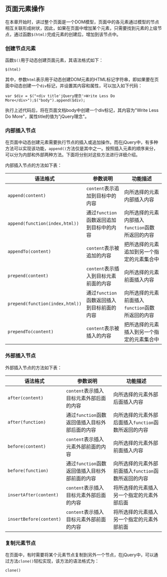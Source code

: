 ## 页面元素操作

在本章开始时，讲过整个页面是一个DOM模型，页面中的各元素通过模型的节点相互关联形成树状，因此，如果在页面中增加某个元素，只需要找到元素的上级节点，通过函数`$(html)`完成元素的创建后，增加到该节点中。


### 创建节点元素

函数`$()`用于动态创建页面元素，其语法格式如下：
```jquery
$(html)
```
其中，参数`html`表示用于动态创建DOM元素的HTML标记字符串，即如果要在页面中动态创建一个`div`标记，并设置其内容和属性，可以加入如下代码：
```jquery
var $div = $("<div title'jQuery理念'>Write Less Do More</div>");$("body").append($div);
```
执行上述代码后，将在页面文档body中创建一个div标记，其内容为"Write Less Do More"，属性title的值为"jQuery理念"。


### 内部插入节点

在页面中动态创建元素需要执行节点的插入或追加操作。而在jQuery中，有多种方法可以实现该功能，`append()`方法仅是其中之一。按照插入元素的顺序来分，可以分为内部和外部两种方法。下面将分别对这些方法进行详细介绍。

内部插入节点的方法如下表：

|语法格式|参数说明|功能描述|
|---|---|---|
|`append(content)`|`content`表示追加到目标中的内容|向所选择的元素内部插入内容|
|`append(function(index,html))`|通过`function`函数返回追加到目标中的内容|向所选择的元素内部插入`function`函数所返回的内容|
|`appendTo(content)`|`content`表示被追加的内容|把所选择的元素追加到另一个指定的元素集合中|
|`prepend(content)`|`content`表示插入到目标元素前面的内容|向所选择的元素前面插入内容|
|`prepend(function(index,html))`|通过`function`函数返回插入到目标前面的内容|向所选择的元素前面插入`function`函数所返回的内容|
|`prependTo(content)`|`content`表示被插入的内容|把所选择的元素插入到另一个指定的元素集合中|

### 外部插入节点

外部插入节点的方法如下表：

|语法格式|参数说明|功能描述|
|---|---|---|
|`after(content)`|`content`表示插入目标元素外部后面的内容|向所选择的元素外部后面插入内容|
|`after(function)`|通过`function`函数返回值插入目标外部后面的内容|向所选择的元素外部后面插入`function`函数所返回的内容|
|`before(content)`|`content`表示插入元素外部前面的内容|向所选择的元素外部前面插入内容|
|`before(function)`|通过`function`函数返回值插入目标外部前面的内容|向所选择的元素外部前面插入`function`函数所返回的内容|
|`insertAfter(content)`|`content`表示插入目标元素外部后面的内容|将所选择的元素插入另一个指定的元素外部后面|
|`insertBefore(content)`|`content`表示插入目标元素外部前面的内容|将所选择的元素插入另一个指定的元素外部前面|


### 复制元素节点

在页面中，有时需要将某个元素节点复制到另外一个节点，在jQuery中，可以通过方法`clone()`轻松实现，该方法的语法格式为：
```jquery
clone()
```

